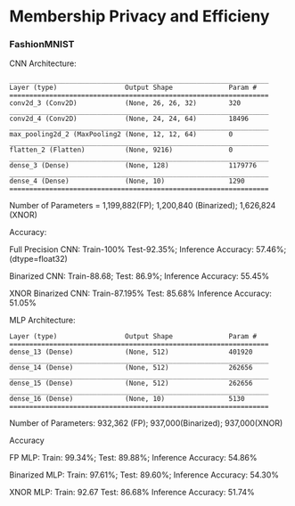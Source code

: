 # Membership Privacy and Efficieny



### FashionMNIST

CNN Architecture:

```
_________________________________________________________________
Layer (type)                 Output Shape              Param #   
=================================================================
conv2d_3 (Conv2D)            (None, 26, 26, 32)        320       
_________________________________________________________________
conv2d_4 (Conv2D)            (None, 24, 24, 64)        18496     
_________________________________________________________________
max_pooling2d_2 (MaxPooling2 (None, 12, 12, 64)        0         
_________________________________________________________________
flatten_2 (Flatten)          (None, 9216)              0         
_________________________________________________________________
dense_3 (Dense)              (None, 128)               1179776   
_________________________________________________________________
dense_4 (Dense)              (None, 10)                1290      
=================================================================
```



Number of Parameters = 1,199,882(FP); 1,200,840 (Binarized); 1,626,824 (XNOR)



Accuracy:

Full Precision CNN: Train-100% Test-92.35%; Inference Accuracy: 57.46%; (dtype=float32)

Binarized CNN:  Train-88.68; Test: 86.9%; Inference Accuracy: 55.45%

XNOR Binarized CNN: Train-87.195% Test: 85.68% Inference Accuracy: 51.05%



MLP Architecture:

```
Layer (type)                 Output Shape              Param #   
=================================================================
dense_13 (Dense)             (None, 512)               401920    
_________________________________________________________________
dense_14 (Dense)             (None, 512)               262656    
_________________________________________________________________
dense_15 (Dense)             (None, 512)               262656    
_________________________________________________________________
dense_16 (Dense)             (None, 10)                5130      
=================================================================
```

Number of Parameters: 932,362 (FP); 937,000(Binarized); 937,000(XNOR)



Accuracy

FP MLP: Train: 99.34%; Test: 89.88%; Inference Accuracy: 54.86%

Binarized MLP: Train: 97.61%; Test: 89.60%; Inference Accuracy: 54.30%

XNOR MLP: Train: 92.67 Test: 86.68% Inference Accuracy: 51.74%




